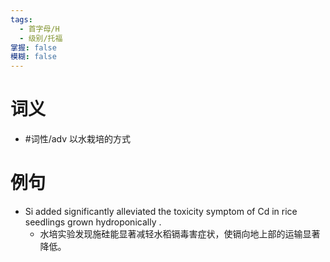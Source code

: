 ```yaml
---
tags:
  - 首字母/H
  - 级别/托福
掌握: false
模糊: false
---
```

# 词义
- #词性/adv  以水栽培的方式
# 例句
- Si added significantly alleviated the toxicity symptom of Cd in rice seedlings grown hydroponically .
	- 水培实验发现施硅能显著减轻水稻镉毒害症状，使镉向地上部的运输显著降低。
